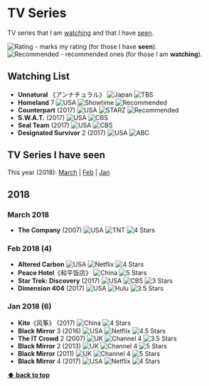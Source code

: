 # TV Series

TV series that I am [watching](#watching-list) and that I have [seen](#tv-series-i-have-seen).

![][star] - marks my rating (for those I have **seen**).  
![][Rec] - recommended ones (for those I am **watching**).

## Watching List
* **Unnatural** 《アンナチュラル》 ![][JP] ![][TBS]
* **Homeland** 7 ![][US] ![][SHO] ![][Rec]
* **Counterpart** (2017) ![][US] ![][STZ] ![][Rec]
* **S.W.A.T.** (2017) ![][US] ![][CBS]
* **Seal Team** (2017) ![][US] ![][CBS]
* **Designated Survivor** 2 (2017) ![][US] ![][ABC]

## TV Series I have seen

This year (2018): [March](#march-2018) | [Feb](#feb-2018-4) | [Jan](#jan-2018-6)

## 2018

### March 2018
* **The Company** (2007) ![][US] ![][TNT] ![][s4]

### Feb 2018 (4)
* **Altered Carbon** ![][US] ![][NFX] ![][s4]
* **Peace Hotel**《和平饭店》 ![][CN] ![][s5]
* **Star Trek: Discovery** (2017) ![][US] ![][CBS] ![][s3]
* **Dimension 404** (2017) ![][US] ![][HUL] ![][s35]

### Jan 2018 (6)
* **Kite**《风筝》 (2017) ![][CN] ![][s4]
* **Black Mirror** 3 (2016) ![][US] ![][NFX] ![][s45]
* **The IT Crowd** 2 (2007) ![][UK] ![][CH4] ![][s35]
* **Black Mirror** 2 (2013) ![][UK] ![][CH4] ![][s5]
* **Black Mirror** (2011) ![][UK] ![][CH4] ![][s5]
* **Black Mirror** 4 (2017) ![][US] ![][NFX] ![][s4]

**[⬆ back to top](#tv-series)**

[Rec]: https://wt365.github.io/lib/svg/rec.svg "Recommended"
[star]: https://wt365.github.io/lib/svg/star/star.svg "Rating"
[s0]: https://wt365.github.io/lib/svg/star/s0.svg "O Star"
[s05]: https://wt365.github.io/lib/svg/star/s05.svg "0.5 Star"
[s1]: https://wt365.github.io/lib/svg/star/s1.svg "1 Star"
[s15]: https://wt365.github.io/lib/svg/star/s15.svg "1.5 Stars"
[s2]: https://wt365.github.io/lib/svg/star/s2.svg "2 Stars"
[s25]: https://wt365.github.io/lib/svg/star/s25.svg "2.5 Stars"
[s3]: https://wt365.github.io/lib/svg/star/s3.svg "3 Stars"
[s35]: https://wt365.github.io/lib/svg/star/s35.svg "3.5 Stars"
[s4]: https://wt365.github.io/lib/svg/star/s4.svg "4 Stars"
[s45]: https://wt365.github.io/lib/svg/star/s45.svg "4.5 Stars"
[s5]: https://wt365.github.io/lib/svg/star/s5.svg "5 Stars"
[SHO]: https://wt365.github.io/lib/svg/tv/sho.svg "Showtime"
[STZ]: https://wt365.github.io/lib/svg/tv/starz.svg "STARZ"
[CBS]: https://wt365.github.io/lib/svg/tv/cbs.svg "CBS"
[ABC]: https://wt365.github.io/lib/svg/tv/abc.svg "ABC"
[NFX]: https://wt365.github.io/lib/svg/tv/netflix.svg "Netflix"
[HUL]: https://wt365.github.io/lib/svg/tv/hulu.svg "Hulu"
[CH4]: https://wt365.github.io/lib/svg/tv/channel4.svg "Channel 4"
[TBS]: https://wt365.github.io/lib/svg/tv/tbs.svg "TBS"
[TNT]: https://wt365.github.io/lib/svg/tv/tnt.svg "TNT"
[CN]: https://wt365.github.io/lib/svg/flag/cn.svg "China"
[US]: https://wt365.github.io/lib/svg/flag/us.svg "USA"
[UK]: https://wt365.github.io/lib/svg/flag/uk.svg "UK"
[JP]: https://wt365.github.io/lib/svg/flag/jp.svg "Japan"
